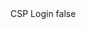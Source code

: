 <?xml version="1.0" encoding="UTF-8"?>
<CustomMetadata xmlns="http://soap.sforce.com/2006/04/metadata">
    <label>CSP Login</label>
    <protected>false</protected>
</CustomMetadata>
